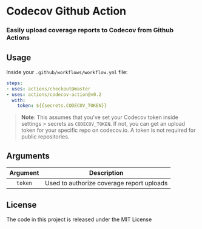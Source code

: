 <!-- <p align="center"><img  src="./codecov-logo.png"  /></p> -->

# Codecov Github Action
### Easily upload coverage reports to Codecov from Github Actions 

## Usage

Inside your `.github/workflows/workflow.yml` file:

```yaml
steps:
- uses: actions/checkout@master
- uses: actions/codecov-action@v0.2
  with:
    token: ${{secrets.CODECOV_TOKEN}}
```
>**Note**: This assumes that you've set your Codecov token inside settings > secrets as `CODECOV_TOKEN`. If not, you can get an upload token for your specific repo on codecov.io. A token is not required for public repositories. 

## Arguments

| Argument  | Description |
| :---:     |     :---:   | 
| `token`  | Used to authorize coverage report uploads  |


## License 

The code in this project is released under the MIT License
